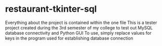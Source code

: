 # restaurant-tkinter-sql
Everything about the project is contained within the one file
This is a tester project created during the 3rd semester of my college to test out MySQL database connectivity and Python GUI
To use, simply replace values for keys in the program used for establishing database connection
